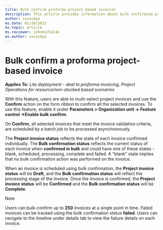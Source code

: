 ```yaml
---
title: Bulk confirm proforma project-based invoices
description: This article provides information about bulk confirming proforma project-based invoices. 
author: suvaidya
ms.date: 01/20/2023
ms.topic: article
ms.reviewer: johnmichalak
ms.author: suvaidya
---
```

# Bulk confirm a proforma project-based invoice

_**Applies To:** Lite deployment - deal to proforma invoicing, Project Operations for resource/non-stocked based scenarios_


With this feature, users are able to multi-select project invoices and use the **Confirm** action on the form ribbon to confirm all the selected invoices. 
To use this feature, enable it under **Parameters > Organization unit -> Feature control ->Enable bulk confirm**. 

On **Confirm**, all selected invoices that meet the invoice validation criteria, are scheduled by a batch job to be processed asynchronously. 

The **Project invoice status** reflects the state of each invoice confirmed individually. The **Bulk confirmation status** reflects the current status of each invoice when **confirmed in bulk** and could have one of these states - blank, scheduled, processing, complete and failed. A "blank" state implies that no bulk confirmation action was performed on the invoice. 

When an invoice is scheduled using bulk confirmation, the **Project invoice status** will be **Draft**, and the **Bulk confirmation status** will reflect the processing stage of the invoice.  Once the invoice is confirmed, the **Project invoice status** will be **Confirmed** and the **Bulk confirmation status** will be **Complete**. 

> [!Note]
> Users can bulk-confirm up to **250** invoices at a single point in time. 
> Failed invoices can be tracked using the bulk confirmation status **failed**. Users can navigate to the timeline under details tab to view the failure details on each invoice.
